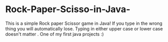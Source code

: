 # Rock-Paper-Scisso-in-Java-
This is a simple Rock paper Scissor game in Java! If you type in the wrong thing you will automatically lose. Typing in either upper case or lower case doesn't matter . One of my first java projects :)
